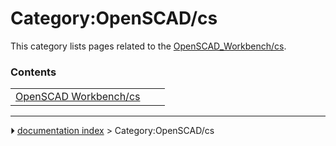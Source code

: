 # Category:OpenSCAD/cs
This category lists pages related to the [OpenSCAD_Workbench/cs](OpenSCAD_Workbench/cs.md).

### Contents

|     |     |     |
| --- | --- | --- |
| [OpenSCAD Workbench/cs](OpenSCAD_Workbench/cs.md) |



---
⏵ [documentation index](../README.md) > Category:OpenSCAD/cs
